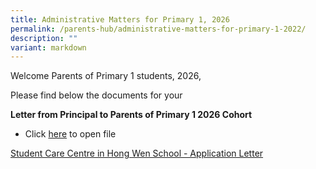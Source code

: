 ```yaml
---
title: Administrative Matters for Primary 1, 2026
permalink: /parents-hub/administrative-matters-for-primary-1-2022/
description: ""
variant: markdown
---
```

Welcome Parents of Primary 1 students, 2026,

Please find below the documents for your

**Letter from Principal to Parents of Primary 1 2026 Cohort**
 - Click [here](/files/Letter_from_Principal_to_Parents_of_Primary_1_2026_Cohort.pdf) to open file 

[Student Care Centre in Hong Wen School - Application Letter](/files/3__Student_Care_Centre___Hong_Wen_School.pdf)